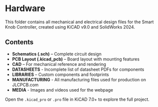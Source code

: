 # Hardware

This folder contains all mechanical and electrical design files for the Smart Knob Controller, created using KiCAD v9.0 and SolidWorks 2024.

## Contents

- **Schematics (.sch)** – Complete circuit design
- **PCB Layout (.kicad_pcb)** – Board layout with mounting features
- **CAD** – For mechanical reference and rendering
- **DATASHEETS** - Incomplete list of datasheet PDFs for components
- **LIBRARIES** – Custom components and footprints
- **MANUFACTURING** - All manufacturing files used for production on JLCPCB.com
- **MEDIA** - Images and videos used for the webpage

Open the `.kicad_pro` or `.pro` file in KiCAD 7.0+ to explore the full project.